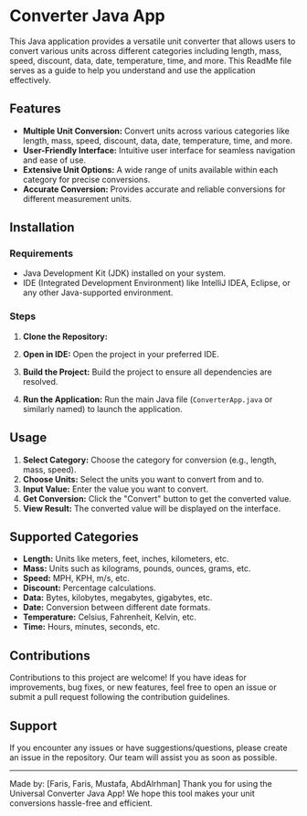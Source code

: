 # Converter Java App

This Java application provides a versatile unit converter that allows users to convert various units across different categories including length, mass, speed, discount, data, date, temperature, time, and more. This ReadMe file serves as a guide to help you understand and use the application effectively.

## Features

- **Multiple Unit Conversion:** Convert units across various categories like length, mass, speed, discount, data, date, temperature, time, and more.
- **User-Friendly Interface:** Intuitive user interface for seamless navigation and ease of use.
- **Extensive Unit Options:** A wide range of units available within each category for precise conversions.
- **Accurate Conversion:** Provides accurate and reliable conversions for different measurement units.

## Installation

### Requirements

- Java Development Kit (JDK) installed on your system.
- IDE (Integrated Development Environment) like IntelliJ IDEA, Eclipse, or any other Java-supported environment.

### Steps

1. **Clone the Repository:**

2. **Open in IDE:**
Open the project in your preferred IDE.

3. **Build the Project:**
Build the project to ensure all dependencies are resolved.

4. **Run the Application:**
Run the main Java file (`ConverterApp.java` or similarly named) to launch the application.

## Usage

1. **Select Category:** Choose the category for conversion (e.g., length, mass, speed).
2. **Choose Units:** Select the units you want to convert from and to.
3. **Input Value:** Enter the value you want to convert.
4. **Get Conversion:** Click the "Convert" button to get the converted value.
5. **View Result:** The converted value will be displayed on the interface.

## Supported Categories

- **Length:** Units like meters, feet, inches, kilometers, etc.
- **Mass:** Units such as kilograms, pounds, ounces, grams, etc.
- **Speed:** MPH, KPH, m/s, etc.
- **Discount:** Percentage calculations.
- **Data:** Bytes, kilobytes, megabytes, gigabytes, etc.
- **Date:** Conversion between different date formats.
- **Temperature:** Celsius, Fahrenheit, Kelvin, etc.
- **Time:** Hours, minutes, seconds, etc.

## Contributions

Contributions to this project are welcome! If you have ideas for improvements, bug fixes, or new features, feel free to open an issue or submit a pull request following the contribution guidelines.

## Support

If you encounter any issues or have suggestions/questions, please create an issue in the repository. Our team will assist you as soon as possible.

---

Made by: [Faris, Faris, Mustafa, AbdAlrhman]
Thank you for using the Universal Converter Java App! We hope this tool makes your unit conversions hassle-free and efficient.
